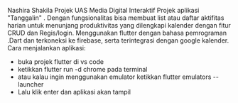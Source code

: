 Nashira Shakila
Projek UAS Media Digital Interaktif
Projek aplikasi "Tanggalin" .
Dengan fungsionalitas bisa membuat list atau daftar aktifitas harian untuk menunjang produktivitas yang dilengkapi kalender dengan fitur CRUD dan Regis/login.
Menggunakan flutter dengan bahasa pemrograman .Dart dan terkoneksi ke firebase, serta terintegrasi dengan google kalender.
Cara menjalankan aplikasi:
- buka projek flutter di vs code
- ketikkan flutter run -d chrome pada terminal
- atau kalau ingin menggunakan emulator ketikkan flutter emulators --launcher <emulator>
- Lalu klik enter dan aplikasi akan tampil
